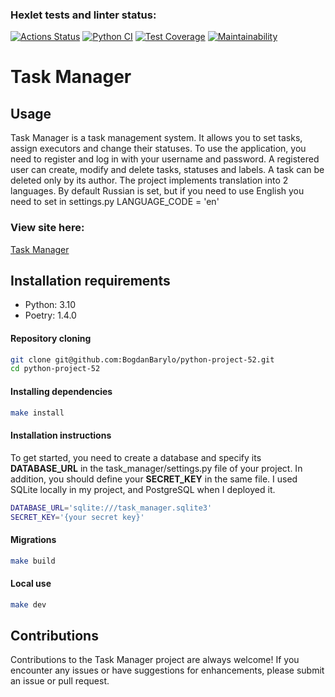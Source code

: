 ### Hexlet tests and linter status:
[![Actions Status](https://github.com/BogdanBarylo/python-project-52/actions/workflows/hexlet-check.yml/badge.svg)](https://github.com/BogdanBarylo/python-project-52/actions)
[![Python CI](https://github.com/BogdanBarylo/python-project-52/actions/workflows/github_actions.yml/badge.svg)](https://github.com/BogdanBarylo/python-project-52/actions/workflows/github_actions.yml)
[![Test Coverage](https://api.codeclimate.com/v1/badges/db3c5ac363e7706ece1e/test_coverage)](https://codeclimate.com/github/BogdanBarylo/python-project-52/test_coverage)
[![Maintainability](https://api.codeclimate.com/v1/badges/db3c5ac363e7706ece1e/maintainability)](https://codeclimate.com/github/BogdanBarylo/python-project-52/maintainability)

# Task Manager

## Usage
Task Manager is a task management system. It allows you to set tasks, assign executors and change their statuses.
To use the application, you need to register and log in with your username and password.
A registered user can create, modify and delete tasks, statuses and labels. A task can be deleted only by its author.
The project implements translation into 2 languages. By default Russian is set, but if you need to use English you need to set in settings.py 
LANGUAGE_CODE = 'en'

### View site here:
[Task Manager](https://task-manager-site-tpi0.onrender.com)


## Installation requirements

- Python: 3.10
- Poetry: 1.4.0

#### Repository cloning
```bash
git clone git@github.com:BogdanBarylo/python-project-52.git
cd python-project-52
```

#### Installing dependencies

```bash
make install
```

#### Installation instructions

To get started, you need to create a database and specify its **DATABASE_URL** in the task_manager/settings.py file of your project. In addition, you should define your **SECRET_KEY** in the same file. I used SQLite locally in my project, and PostgreSQL when I deployed it.
```bash
DATABASE_URL='sqlite:///task_manager.sqlite3'
SECRET_KEY='{your secret key}'
```

#### Migrations
```bash
make build
```
#### Local use

```bash
make dev
```

## Contributions

Contributions to the Task Manager project are always welcome! If you encounter any issues or have suggestions for enhancements, please submit an issue or pull request. 